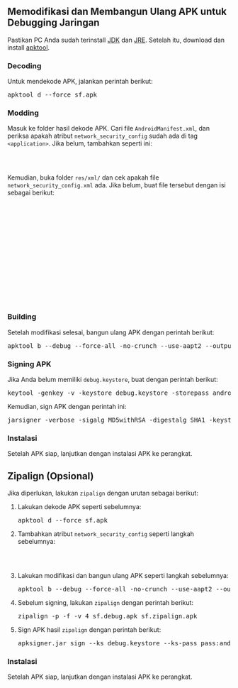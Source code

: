 ## Memodifikasi dan Membangun Ulang APK untuk Debugging Jaringan

Pastikan PC Anda sudah terinstall [JDK](https://builds.openlogic.com/downloadJDK/openlogic-openjdk/21.0.4+7/openlogic-openjdk-21.0.4+7-windows-x64.msi) dan [JRE](https://builds.openlogic.com/downloadJDK/openlogic-openjdk-jre/21.0.4+7/openlogic-openjdk-jre-21.0.4+7-windows-x64.zip). Setelah itu, download dan install [apktool](https://apktool.org/).

### Decoding
Untuk mendekode APK, jalankan perintah berikut:

<pre>
apktool d --force sf.apk
</pre>

### Modding
Masuk ke folder hasil dekode APK. Cari file `AndroidManifest.xml`, dan periksa apakah atribut `network_security_config` sudah ada di tag `<application>`. Jika belum, tambahkan seperti ini:

<pre>
<application android:networkSecurityConfig="@xml/network_security_config">
</application>
</pre>

Kemudian, buka folder `res/xml/` dan cek apakah file `network_security_config.xml` ada. Jika belum, buat file tersebut dengan isi sebagai berikut:

<pre>
<?xml version="1.0" encoding="utf-8"?>
<network-security-config>
    <debug-overrides>
        <trust-anchors>
            <certificates src="system" />
            <certificates src="user" />
        </trust-anchors>
    </debug-overrides>
    <base-config cleartextTrafficPermitted="true">
        <trust-anchors>
            <certificates src="system" />
        </trust-anchors>
    </base-config>
</network-security-config>
</pre>

### Building
Setelah modifikasi selesai, bangun ulang APK dengan perintah berikut:

<pre>
apktool b --debug --force-all -no-crunch --use-aapt2 --output sf.debug.apk sf
</pre>

### Signing APK
Jika Anda belum memiliki `debug.keystore`, buat dengan perintah berikut:

<pre>
keytool -genkey -v -keystore debug.keystore -storepass android -alias androiddebugkey -keypass android -keyalg RSA -keysize 2048 -validity 10000 -dname "C=US, O=Android, CN=Android Debug"
</pre>

Kemudian, sign APK dengan perintah ini:

<pre>
jarsigner -verbose -sigalg MD5withRSA -digestalg SHA1 -keystore debug.keystore -storepass android sf.debug.apk androiddebugkey
</pre>

### Instalasi
Setelah APK siap, lanjutkan dengan instalasi APK ke perangkat.

## Zipalign (Opsional)
Jika diperlukan, lakukan `zipalign` dengan urutan sebagai berikut:

1. Lakukan dekode APK seperti sebelumnya:
   <pre>
   apktool d --force sf.apk
   </pre>

2. Tambahkan atribut `network_security_config` seperti langkah sebelumnya:
   <pre>
   <application android:networkSecurityConfig="@xml/network_security_config">
   </application>
   </pre>

3. Lakukan modifikasi dan bangun ulang APK seperti langkah sebelumnya:
   <pre>
   apktool b --debug --force-all -no-crunch --use-aapt2 --output sf.debug.apk sf
   </pre>

4. Sebelum signing, lakukan `zipalign` dengan perintah berikut:
   <pre>
   zipalign -p -f -v 4 sf.debug.apk sf.zipalign.apk
   </pre>

5. Sign APK hasil `zipalign` dengan perintah berikut:
   <pre>
   apksigner.jar sign --ks debug.keystore --ks-pass pass:android --ks-key-alias androiddebugkey --key-pass pass:android sf.zipalign.apk
   </pre>

### Instalasi
Setelah APK siap, lanjutkan dengan instalasi APK ke perangkat.
